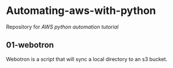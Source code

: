 # Automating-aws-with-python

Repository for *AWS python automation tutorial*

## 01-webotron

Webotron is a script that will sync a local directory to an s3 bucket.
